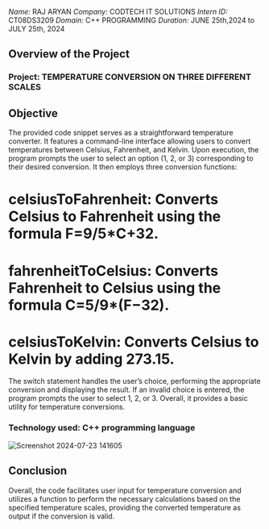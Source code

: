 *Name:* RAJ ARYAN 
*Company:* CODTECH IT SOLUTIONS 
*Intern ID:* CT08DS3209 
*Domain:* C++ PROGRAMMING 
*Duration:* JUNE 25th,2024 to JULY 25th, 2024


## Overview of the Project

### Project: TEMPERATURE CONVERSION ON THREE DIFFERENT SCALES

## Objective
The provided code snippet serves as a straightforward temperature converter. It features a command-line interface allowing users to convert temperatures between Celsius, Fahrenheit, and Kelvin. Upon execution, the program prompts the user to select an option (1, 2, or 3) corresponding to their desired conversion. It then employs three conversion functions:
# celsiusToFahrenheit: Converts Celsius to Fahrenheit using the formula F=9/5*​C+32.
# fahrenheitToCelsius: Converts Fahrenheit to Celsius using the formula C=5/9*​(F−32).
# celsiusToKelvin: Converts Celsius to Kelvin by adding 273.15.
The switch statement handles the user’s choice, performing the appropriate conversion and displaying the result. If an invalid choice is entered, the program prompts the user to select 1, 2, or 3. Overall, it provides a basic utility for temperature conversions. 

### Technology used: C++ programming language

![Screenshot 2024-07-23 141605](https://github.com/user-attachments/assets/ec449d6f-62a2-4fb4-a87e-7d1e5a431a59)


## Conclusion
Overall, the code facilitates user input for temperature conversion and utilizes a function to perform the necessary calculations based on the specified temperature scales, providing the converted temperature as output if the conversion is valid.
